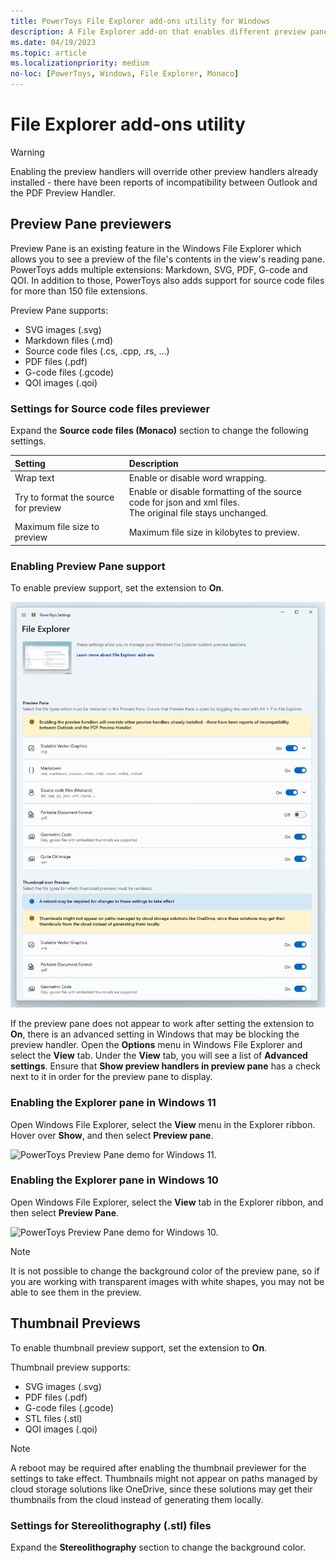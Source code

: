 ```yaml
---
title: PowerToys File Explorer add-ons utility for Windows
description: A File Explorer add-on that enables different preview pane and thumbnail renderers for different file types.
ms.date: 04/19/2023
ms.topic: article
ms.localizationpriority: medium
no-loc: [PowerToys, Windows, File Explorer, Monaco]
---
```


# File Explorer add-ons utility

> [!WARNING]
> Enabling the preview handlers will override other preview handlers already installed - there have been reports of incompatibility between Outlook and the PDF Preview Handler.

## Preview Pane previewers

Preview Pane is an existing feature in the Windows File Explorer which allows you to see a preview of the file's contents in the view's reading pane. PowerToys adds multiple extensions: Markdown, SVG, PDF, G-code and QOI. In addition to those, PowerToys also adds support for source code files for more than 150 file extensions.

Preview Pane supports:

- SVG images (.svg)
- Markdown files (.md)
- Source code files (.cs, .cpp, .rs, ...)
- PDF files (.pdf)
- G-code files (.gcode)
- QOI images (.qoi)

### Settings for Source code files previewer

Expand the **Source code files (Monaco)** section to change the following settings.

| Setting | Description |
| :-- | :-- |
| Wrap text | Enable or disable word wrapping. |
| Try to format the source for preview | Enable or disable formatting of the source code for json and xml files.<br />The original file stays unchanged. |
| Maximum file size to preview | Maximum file size in kilobytes to preview. |

### Enabling Preview Pane support

To enable preview support, set the extension to **On**.

![PowerToys Settings Enable File Explorer screenshot.](../images/powertoys-settings-fileexplorer.png)

If the preview pane does not appear to work after setting the extension to **On**, there is an advanced setting in Windows that may be blocking the preview handler. Open the **Options** menu in Windows File Explorer and select the **View** tab. Under the **View** tab, you will see a list of **Advanced settings**. Ensure that **Show preview handlers in preview pane** has a check next to it in order for the preview pane to display.

### Enabling the Explorer pane in Windows 11

Open Windows File Explorer, select the **View** menu in the Explorer ribbon. Hover over **Show**, and then select **Preview pane**.

![PowerToys Preview Pane demo for Windows 11.](../images/powertoys-fileexplorer-win11.gif)

### Enabling the Explorer pane in Windows 10

Open Windows File Explorer, select the **View** tab in the Explorer ribbon, and then select **Preview Pane**.

![PowerToys Preview Pane demo for Windows 10.](../images/powertoys-fileexplorer.gif)

> [!NOTE]
> It is not possible to change the background color of the preview pane, so if you are working with transparent images with white shapes, you may not be able to see them in the preview.

## Thumbnail Previews

To enable thumbnail preview support, set the extension to **On**.

Thumbnail preview supports:

- SVG images (.svg)
- PDF files (.pdf)
- G-code files (.gcode)
- STL files (.stl)
- QOI images (.qoi)

> [!NOTE]
> A reboot may be required after enabling the thumbnail previewer for the settings to take effect. Thumbnails might not appear on paths managed by cloud storage solutions like OneDrive, since these solutions may get their thumbnails from the cloud instead of generating them locally.

### Settings for Stereolithography (.stl) files

Expand the **Stereolithography** section to change the background color.
